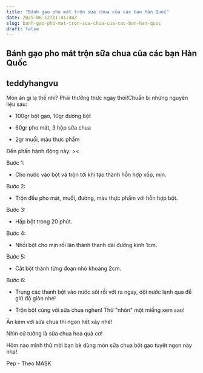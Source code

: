 ```yaml
---
title: "Bánh gạo pho mát trộn sữa chua của các bạn Hàn Quốc"
date: 2025-06-12T11:41:48Z
slug: banh-gao-pho-mat-tron-sua-chua-cua-cac-ban-han-quoc
draft: false
---
```


## Bánh gạo pho mát trộn sữa chua của các bạn Hàn Quốc

## teddyhangvu

Món ăn gì lạ thế nhỉ? Phải thưởng thức ngay thôi!Chuẩn bị những nguyên liệu sau:

- 100gr bột gạo, 10gr đường bột

- 60gr pho mát, 3 hộp sữa chua

- 2gr muối, màu thực phẩm

 
 
Đến phần hành động này: ><





Bước 1:

- Cho nước vào bột và trộn tới khi tạo thành hỗn hợp xốp, mịn.




Bước 2: 

- Trộn đều pho mát, muối, đường, màu thực phẩm với hỗn hợp bột.




Bước 3: 

- Hấp bột trong 20 phút.




Bước 4: 

- Nhồi bột cho mịn rồi lăn thành thanh dài đường kính 1cm.




Bước 5: 

- Cắt bột thành từng đoạn nhỏ khoảng 2cm.




Bước 6: 

- Trụng các thanh bột vào nước sôi rồi vớt ra ngay, dội nước lạnh qua để giữ độ giòn nhé!

- Trộn bột cùng với sữa chua nghen!
Thử "nhón" một miếng xem sao!



Ăn kèm với sữa chua thì ngon hết xảy nhé!
 

Nhìn cứ tưởng là sữa chua hoa quả cơ!
 


Hôm nào mình thử mời bạn bè dùng món sữa chua bột gạo tuyệt ngon này nha!
 
Pep - Theo MASK